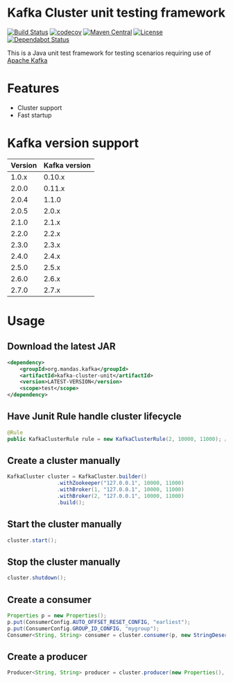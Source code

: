 # Kafka Cluster unit testing framework

[![Build Status](https://travis-ci.com/dmandalidis/kafka-cluster-unit.svg?branch=master)](https://travis-ci.com/dmandalidis/kafka-cluster-unit)
[![codecov](https://codecov.io/github/dmandalidis/kafka-cluster-unit/coverage.svg?branch=master)](https://codecov.io/github/dmandalidis/kafka-cluster-unit?branch=master)
[![Maven Central](https://img.shields.io/maven-central/v/org.mandas.kafka/kafka-cluster-unit.svg)](https://search.maven.org/#search%7Cga%7C1%7Cg%3A%22org.mandas.kafka%22%20kafka-cluster-unit)
[![License](https://img.shields.io/github/license/dmandalidis/kafka-cluster-unit.svg)](LICENSE)
[![Dependabot Status](https://api.dependabot.com/badges/status?host=github&repo=dmandalidis/kafka-cluster-unit)](https://dependabot.com)

This is a Java unit test framework for testing scenarios requiring use of [Apache Kafka](http://kafka.apache.org)

# Features

* Cluster support
* Fast startup

# Kafka version support

| Version | Kafka version |
| --- | --- |
| 1.0.x | 0.10.x |
| 2.0.0 | 0.11.x |
| 2.0.4 | 1.1.0 |
| 2.0.5 | 2.0.x |
| 2.1.0 | 2.1.x |
| 2.2.0 | 2.2.x |
| 2.3.0 | 2.3.x |
| 2.4.0 | 2.4.x |
| 2.5.0 | 2.5.x |
| 2.6.0 | 2.6.x |
| 2.7.0 | 2.7.x |

# Usage

## Download the latest JAR

```xml
<dependency>
	<groupId>org.mandas.kafka</groupId>
	<artifactId>kafka-cluster-unit</artifactId>
	<version>LATEST-VERSION</version>
	<scope>test</scope>
</dependency>
```

## Have Junit Rule handle cluster lifecycle
```java
@Rule
public KafkaClusterRule rule = new KafkaClusterRule(2, 10000, 11000); // This will manage 2 kafka brokers at port 10000-11000
```

## Create a cluster manually
```java
KafkaCluster cluster = KafkaCluster.builder()
				.withZookeeper("127.0.0.1", 10000, 11000)
				.withBroker(1, "127.0.0.1", 10000, 11000)
				.withBroker(2, "127.0.0.1", 10000, 11000)
				.build();
```

## Start the cluster manually
```java
cluster.start();
```
## Stop the cluster manually
```java
cluster.shutdown();
```
## Create a consumer
```java
Properties p = new Properties();
p.put(ConsumerConfig.AUTO_OFFSET_RESET_CONFIG, "earliest");
p.put(ConsumerConfig.GROUP_ID_CONFIG, "mygroup");
Consumer<String, String> consumer = cluster.consumer(p, new StringDeserializer(), new StringDeserializer());
```
## Create a producer
```java
Producer<String, String> producer = cluster.producer(new Properties(), new StringSerializer(), new StringSerializer());
```

